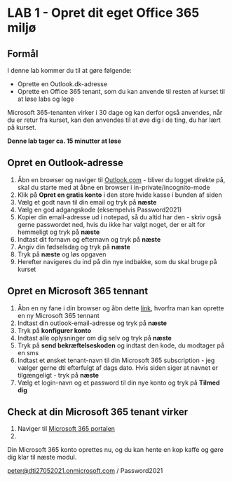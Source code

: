 # LAB 1 - Opret dit eget Office 365 miljø

## Formål

I denne lab kommer du til at gøre følgende:

- Oprette en Outlook.dk-adresse
- Oprette en Office 365 tenant, som du kan anvende til resten af kurset til at løse labs og lege
  
Microsoft 365-tenanten virker i 30 dage og kan derfor også anvendes, når du er retur fra kurset, kan den anvendes til at øve dig i de ting, du har lært på kurset.

**Denne lab tager ca. 15 minutter at løse**

## Opret en Outlook-adresse

1. Åbn en browser og naviger til [Outlook.com](https://www.outlook.com) - bliver du logget direkte på, skal du starte med at åbne en browser i in-private/incognito-mode
2. Klik på **Opret en gratis konto** i den store hvide kasse i bunden af siden
3. Vælg et godt navn til din email og tryk på ****næste****
4. Vælg en god adgangskode (eksempelvis Password2021)
5. Kopier din email-adresse ud i notepad, så du altid har den - skriv også gerne passwordet ned, hvis du ikke har valgt noget, der er alt for hemmeligt og tryk på **næste**
6. Indtast dit fornavn og efternavn og tryk på **næste**
7. Angiv din fødselsdag og tryk på **næste**
8. Tryk på **næste** og løs opgaven
9. Herefter navigeres du ind på din nye indbakke, som du skal bruge på kurset


## Opret en Microsoft 365 tennant

1. Åbn en ny fane i din browser og åbn dette [link](https://signup.microsoft.com/create-account/signup?OfferId=B07A1127-DE83-4a6d-9F85-2C104BDAE8B4&dl=ENTERPRISEPACK&ali=1&products=cfq7ttc0k59j:0009), hvorfra man kan oprette en ny Microsoft 365 tennant
2. Indtast din outlook-email-adresse og tryk på **næste**
3. Tryk på **konfigurer konto**
4. Indtast alle oplysninger om dig selv og tryk på **næste**
5. Tryk på **send bekræftelseskoden** og indtast den kode, du modtager på en sms
6. Indtast et ønsket tenant-navn til din Microsoft 365 subscription - jeg vælger gerne dti efterfulgt af dags dato. Hvis siden siger at navnet er tilgængeligt - tryk på **næste**
7. Vælg et login-navn og et password til din nye konto og tryk på **Tilmed dig**


## Check at din Microsoft 365 tenant virker

1. Naviger til [Microsoft 365 portalen](https://portal.office.com)
2. 

Din Microsoft 365 konto oprettes nu, og du kan hente en kop kaffe og gøre dig klar til næste modul.

peter@dti27052021.onmicrosoft.com / Password2021
